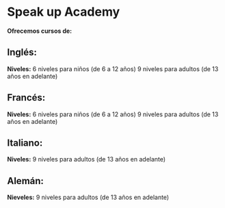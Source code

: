 # Speak up Academy

**Ofrecemos cursos de:** 

## Inglés: 

**Niveles:** 6 niveles para niños (de 6 a 12 años)
9 niveles para adultos (de 13 años en adelante) 

## Francés: 

**Niveles:** 6 niveles para niños (de 6 a 12 años)
9 niveles para adultos (de 13 años en adelante)

## Italiano: 

**Niveles:** 9 niveles para adultos (de 13 años en adelante)

## Alemán:

**Nieveles:** 9 niveles para adultos (de 13 años en adelante) 

